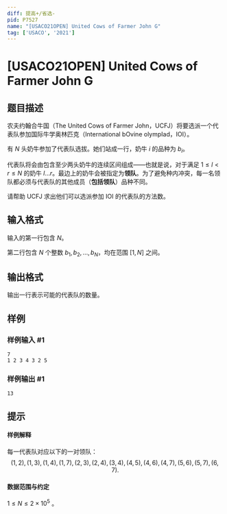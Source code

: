 ```yaml
---
diff: 提高+/省选-
pid: P7527
name: "[USACO21OPEN] United Cows of Farmer John G"
tag: ['USACO', '2021']
---
```

# [USACO21OPEN] United Cows of Farmer John G
## 题目描述

农夫约翰合牛国（The United Cows of Farmer John，UCFJ）将要选派一个代表队参加国际牛学奥林匹克（International bOvine olympIad，IOI）。

有 $N$
头奶牛参加了代表队选拔。她们站成一行，奶牛 $i$ 的品种为 $b_i$。

代表队将会由包含至少两头奶牛的连续区间组成——也就是说，对于满足 $1\le l<r\le N$
的奶牛 $l\dots r$。最边上的奶牛会被指定为**领队**。为了避免种内冲突，每一名领队都必须与代表队的其他成员（**包括领队**）品种不同。

请帮助 UCFJ 求出他们可以选派参加 IOI 的代表队的方法数。 
## 输入格式

输入的第一行包含 $N$。

第二行包含 $N$ 个整数 $b_1,b_2,\dots,b_N$，均在范围 $[1,N]$ 之间。 
## 输出格式

输出一行表示可能的代表队的数量。
## 样例

### 样例输入 #1
```
7
1 2 3 4 3 2 5
```
### 样例输出 #1
```
13
```
## 提示

#### 样例解释

每一代表队对应以下的一对领队：
$$(1,2),(1,3),(1,4),(1,7),(2,3),(2,4),(3,4),(4,5),(4,6),(4,7),(5,6),(5,7),(6,7).$$

#### 数据范围与约定

$1\le N\le 2\times 10^5$ 。

